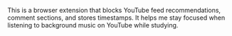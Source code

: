 This is a browser extension that blocks YouTube feed recommendations, comment sections, and stores timestamps. It helps me stay focused when listening to background music on YouTube while studying.
